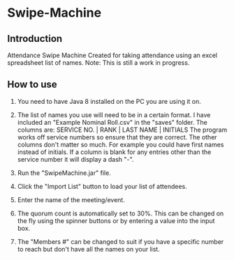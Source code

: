 # Swipe-Machine
## Introduction
Attendance Swipe Machine
Created for taking attendance using an excel spreadsheet list of names.
Note: This is still a work in progress.

## How to use

1.  You need to have Java 8 installed on the PC you are using it on.

2.  The list of names you use will need to be in a certain format.
    I have included an "Example Nominal Roll.csv" in the "saves" folder.
    The columns are: SERVICE NO. | RANK | LAST NAME | INITIALS
    The program works off service numbers so ensure that they are correct.
    The other columns don't matter so much. For example you could have first names instead of initials.
    If a column is blank for any entries other than the service number it will display a dash "-".
    
3.  Run the "SwipeMachine.jar" file.

4.  Click the "Import List" button to load your list of attendees.

5. Enter the name of the meeting/event.

6. The quorum count is automatically set to 30%. This can be changed on the fly using the spinner buttons or by entering a value into the input box.

7. The "Members #" can be changed to suit if you have a specific number to reach but don't have all the names on your list.
